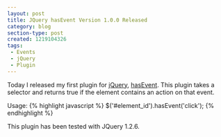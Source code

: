 ```yaml
---
layout: post
title: JQuery hasEvent Version 1.0.0 Released
category: blog
section-type: post
created: 1219104326
tags:
 - Events
 - jQuery
 - Plugin
---
```

Today I released my first plugin for [jQuery](http://jquery.com/),
[hasEvent](http://plugins.jquery.com/project/hasevent). This plugin takes a
selector and returns true if the element contains an action on that event.

<!--more-->

Usage:
{% highlight javascript %}
$('#element_id').hasEvent('click');
{% endhighlight %}

This plugin has been tested with JQuery 1.2.6.
